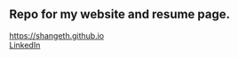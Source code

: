 
## Repo for my website and resume page.
https://shangeth.github.io<br>
[LinkedIn](https://www.linkedin.com/in/shangeth)

